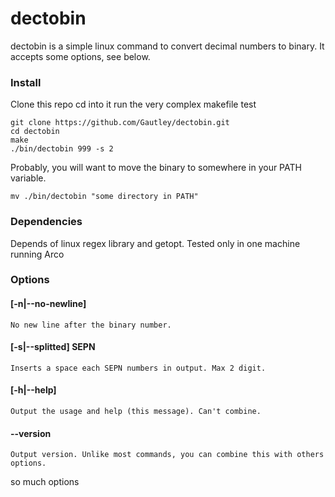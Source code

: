 # dectobin

dectobin is a simple linux command to convert decimal numbers to binary. It
accepts some options, see below.

### Install

Clone this repo
cd into it 
run the very complex makefile 
test

```
git clone https://github.com/Gautley/dectobin.git
cd dectobin
make
./bin/dectobin 999 -s 2
```

Probably, you will want to move the binary to somewhere in your PATH variable.

```
mv ./bin/dectobin "some directory in PATH"
```

### Dependencies

Depends of linux regex library and getopt. Tested only in one machine running Arco

### Options

#### [-n|--no-newline]
    No new line after the binary number.

#### [-s|--splitted] SEPN
    Inserts a space each SEPN numbers in output. Max 2 digit.

#### [-h|--help]
    Output the usage and help (this message). Can't combine.

#### --version
    Output version. Unlike most commands, you can combine this with others options.

so much options
